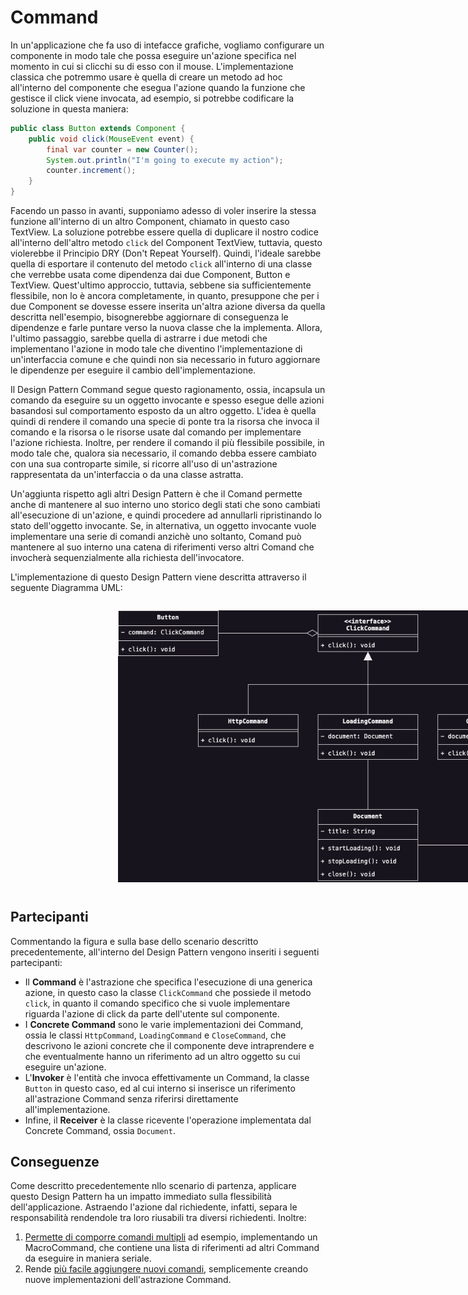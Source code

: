 # Command
In un'applicazione che fa uso di intefacce grafiche, vogliamo configurare un componente in modo tale che possa 
eseguire un'azione specifica nel momento in cui si clicchi su di esso con il mouse. L'implementazione classica che 
potremmo usare è quella di creare un metodo ad hoc all'interno del componente che esegua l'azione quando la funzione 
che gestisce il click viene invocata, ad esempio, si potrebbe codificare la soluzione in questa maniera:

```java
public class Button extends Component {
    public void click(MouseEvent event) {
        final var counter = new Counter();
        System.out.println("I'm going to execute my action");
        counter.increment();
    }
}
```

Facendo un passo in avanti, supponiamo adesso di voler inserire la stessa funzione all'interno di un altro Component,
chiamato in questo caso TextView. La soluzione potrebbe essere quella di duplicare il nostro codice all'interno 
dell'altro metodo `click` del Component TextView, tuttavia, questo violerebbe il Principio DRY (Don't Repeat 
Yourself). Quindi, l'ideale sarebbe quella di esportare il contenuto del metodo `click` all'interno di una classe 
che verrebbe usata come dipendenza dai due Component, Button e TextView. Quest'ultimo approccio, tuttavia, sebbene 
sia sufficientemente flessibile, non lo è ancora completamente, in quanto, presuppone che per i due Component se 
dovesse essere inserita un'altra azione diversa da quella descritta nell'esempio, bisognerebbe aggiornare di 
conseguenza le dipendenze e farle puntare verso la nuova classe che la implementa. Allora, l'ultimo passaggio, 
sarebbe quella di astrarre i due metodi che implementano l'azione in modo tale che diventino l'implementazione di 
un'interfaccia comune e che quindi non sia necessario in futuro aggiornare le dipendenze per eseguire il cambio 
dell'implementazione.

Il Design Pattern Command segue questo ragionamento, ossia, incapsula un comando da eseguire su un oggetto invocante 
e spesso esegue delle azioni basandosi sul comportamento esposto da un altro oggetto. L'idea è quella quindi di 
rendere il comando una specie di ponte tra la risorsa che invoca il comando e la risorsa o le risorse usate dal 
comando per implementare l'azione richiesta. Inoltre, per rendere il comando il più flessibile possibile, in modo 
tale che, qualora sia necessario, il comando debba essere cambiato con una sua controparte simile, si ricorre 
all'uso di un'astrazione rappresentata da un'interfaccia o da una classe astratta.

Un'aggiunta rispetto agli altri Design Pattern è che il Comand permette anche di mantenere al suo interno uno 
storico degli stati che sono cambiati all'esecuzione di un'azione, e quindi procedere ad annullarli ripristinando 
lo stato dell'oggetto invocante. Se, in alternativa, un oggetto invocante vuole implementare una serie di comandi 
anzichè uno soltanto, Comand può mantenere al suo interno una catena di riferimenti verso altri Comand che invocherà 
sequenzialmente alla richiesta dell'invocatore.

L'implementazione di questo Design Pattern viene descritta attraverso il seguente Diagramma UML:

<div style="display: flex; justify-content: center; width: 100vw; padding: 1em 2em">
    <img src="../../Assets/Images/Comportamentali/Command.png" alt="Command Design Pattern" style="width: 70%"/>
</div>

## Partecipanti
Commentando la figura e sulla base dello scenario descritto precedentemente, all'interno del Design Pattern vengono 
inseriti i seguenti partecipanti:

* Il __Command__ è l'astrazione che specifica l'esecuzione di una generica azione, in questo caso la classe 
  `ClickCommand` che possiede il metodo `click`, in quanto il comando specifico che si vuole implementare riguarda 
  l'azione di click da parte dell'utente sul componente.
* I __Concrete Command__ sono le varie implementazioni dei Command, ossia le classi `HttpCommand`, `LoadingCommand` 
  e `CloseCommand`, che descrivono le azioni concrete che il componente deve intraprendere e che eventualmente hanno 
  un riferimento ad un altro oggetto su cui eseguire un'azione.
* L'__Invoker__ è l'entità che invoca effettivamente un Command, la classe `Button` in questo caso, ed al cui 
  interno si inserisce un riferimento all'astrazione Command senza riferirsi direttamente all'implementazione.
* Infine, il __Receiver__ è la classe ricevente l'operazione implementata dal Concrete Command, ossia `Document`.

## Conseguenze
Come descritto precedentemente nllo scenario di partenza, applicare questo Design Pattern ha un impatto immediato 
sulla flessibilità dell'applicazione. Astraendo l'azione dal richiedente, infatti, separa le responsabilità 
rendendole tra loro riusabili tra diversi richiedenti. Inoltre:

1. <u>Permette di comporre comandi multipli</u> ad esempio, implementando un MacroCommand, che contiene una lista di 
   riferimenti ad altri Command da eseguire in maniera seriale.
2. Rende <u>più facile aggiungere nuovi comandi</u>, semplicemente creando nuove implementazioni dell'astrazione 
   Command.